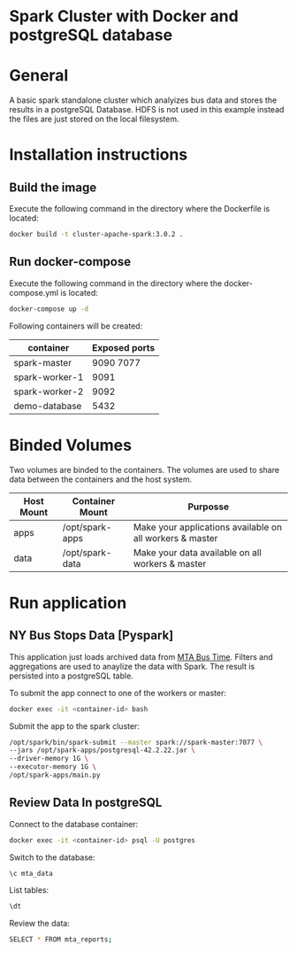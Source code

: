 # Spark Cluster with Docker and postgreSQL database

# General

A basic spark standalone cluster which analyizes bus data and stores the results in a postgreSQL Database. HDFS is not used in this example instead the files are just stored on the local filesystem.

# Installation instructions

## Build the image

Execute the following command in the directory where the Dockerfile is located:
```sh
docker build -t cluster-apache-spark:3.0.2 .
```

## Run docker-compose

Execute the following command in the directory where the docker-compose.yml is located:
```sh
docker-compose up -d
```

Following containers will be created:

container|Exposed ports
---|---
spark-master|9090 7077
spark-worker-1|9091
spark-worker-2|9092
demo-database|5432

# Binded Volumes

Two volumes are binded to the containers. The volumes are used to share data between the containers and the host system.

Host Mount|Container Mount|Purposse
---|---|---
apps|/opt/spark-apps| Make your applications available on all workers & master
data|/opt/spark-data| Make your data available on all workers & master



# Run application

## NY Bus Stops Data [Pyspark]

This application just loads archived data from [MTA Bus Time](http://web.mta.info/developers/MTA-Bus-Time-historical-data.html). 
Filters and aggregations are used to anaylize the data with Spark. The result is persisted into a postgreSQL table.

To submit the app connect to one of the workers or master:
```sh
docker exec -it <container-id> bash
```
Submit the app to the spark cluster:

```sh
/opt/spark/bin/spark-submit --master spark://spark-master:7077 \
--jars /opt/spark-apps/postgresql-42.2.22.jar \
--driver-memory 1G \
--executor-memory 1G \
/opt/spark-apps/main.py
```

## Review Data In postgreSQL

Connect to the database container:

```sh
docker exec -it <container-id> psql -U postgres
```

Switch to the database:

```sh
\c mta_data
```

List tables:

```sh
\dt
```

Review the data:

```sh
SELECT * FROM mta_reports;
```



